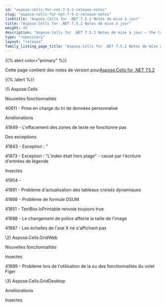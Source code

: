 ```yaml
---
id: "aspose-cells-for-net-7-5-2-release-notes"
slug: "aspose-cells-for-net-7-5-2-release-notes"
linktitle: "Aspose.Cells for .NET 7.5.2 Notes de mise à jour"
title: "Aspose.Cells for .NET 7.5.2 Notes de mise à jour"
weight: 40
description: "Aspose.Cells for .NET 7.5.2 Notes de mise à jour – the latest updates and fixes."
type: "repository"
layout: "release"
family_listing_page_title: "Aspose.Cells for .NET 7.5.2 Notes de mise à jour"
---
```

{{% alert color="primary" %}} 

 Cette page contient des notes de version pour[Aspose.Cells for .NET 7.5.2](https://releases.aspose.com/cells/net/new-releases/aspose.cells-for-.net-7.5.2/)

{{% /alert %}} 

\1) Aspose.Cells 

 Nouvelles fonctionnalités

 40611 - Prise en charge du tri de données personnalisé

 Améliorations

 41849 - L'effacement des zones de texte ne fonctionne pas

 Des exceptions

41843 - Exception : "

 41873 - Exception : "L'index était hors plage" - causé par l'écriture d'entrées de légende

 Insectes

41904 - 

 41891 - Problème d'actualisation des tableaux croisés dynamiques

 41868 - Problème de formule DSUM

 41851 - TextBox.IsPrintable renvoie toujours true

 41688 - Le changement de police affecte la taille de l'image

 41887 - Les échelles de l'axe X ne s'affichent pas

 \2) Aspose.Cells.GridWeb

 Nouvelles fonctionnalités

 Insectes

 41899 - Problème lors de l'utilisation de la ou des fonctionnalités du volet Figer



\3) Aspose.Cells.GridDesktop



 Améliorations

 Insectes


